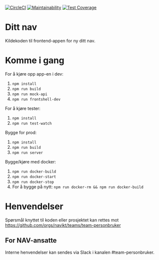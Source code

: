 [![CircleCI](https://circleci.com/gh/navikt/dittnav.svg?style=svg&circle-token=60a12a3cc1d5d27a5437e96faada24d80302442b)](https://circleci.com/gh/navikt/dittnav)
[![Maintainability](https://api.codeclimate.com/v1/badges/2cd3e2506b5064d4339c/maintainability)](https://codeclimate.com/github/navikt/dittnav/maintainability)
[![Test Coverage](https://api.codeclimate.com/v1/badges/2cd3e2506b5064d4339c/test_coverage)](https://codeclimate.com/github/navikt/dittnav/test_coverage)


# Ditt nav

Kildekoden til frontend-appen for ny ditt nav.

# Komme i gang

For å kjøre opp app-en i dev:

1. `npm install`
2. `npm run build`
3. `npm run mock-api`
4. `npm run frontshell-dev`

For å kjøre tester:

1. `npm install`
2. `npm run test-watch`

Bygge for prod:

1. `npm install`
2. `npm run build`
3. `npm run server`

Bygge/kjøre med docker:

1. `npm run docker-build`
2. `npm run docker-start`
3. `npm run docker-stop`
4. For å bygge på nytt: `npm run docker-rm && npm run docker-build`

# Henvendelser

Spørsmål knyttet til koden eller prosjektet kan rettes mot https://github.com/orgs/navikt/teams/team-personbruker

## For NAV-ansatte

Interne henvendelser kan sendes via Slack i kanalen #team-personbruker.
